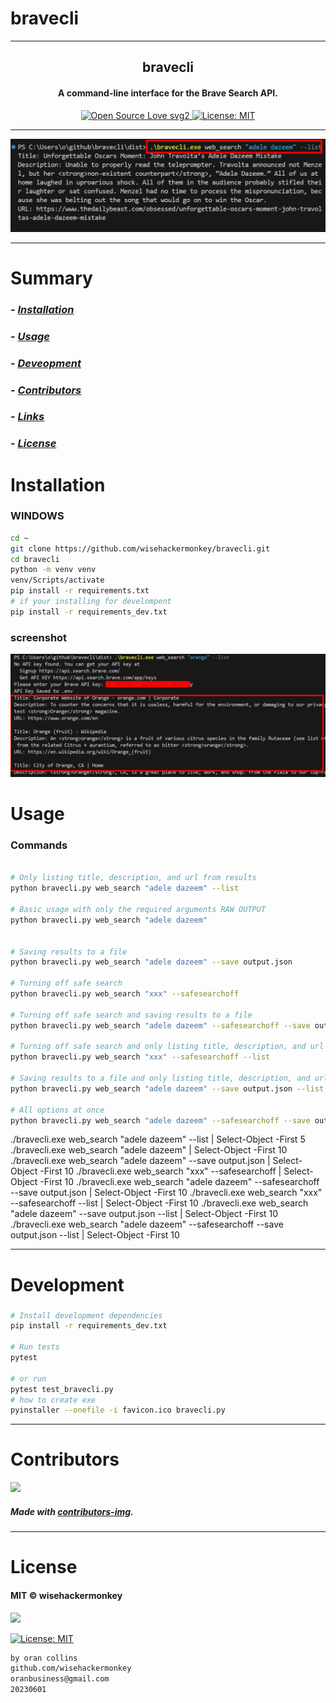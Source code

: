 # bravecli

----

<h2 align="center">bravecli</h2>
<h4 align="center">A command-line interface for the Brave Search API. </h4>  
<p align="center">
  <a href="https://github.com/ellerbrock/open-source-badges/">
    <img src="https://badges.frapsoft.com/os/v2/open-source.svg?v=103" alt="Open Source Love svg2">
  </a>
  <a href="https://opensource.org/licenses/MIT">
    <img src="https://img.shields.io/badge/License-MIT-yellow.svg" alt="License: MIT">
  </a>
</p>


---

<p align="center">
  <img src="Screenshot_v2.png" alt="bravecli in action">
</p>

---

# Summary
### -  *[Installation](#Installation)*
### -  *[Usage](#Usage)*
### -  *[Deveopment](#For-developers)*
### -  *[Contributors](#Contributors)*
### -  *[Links](#Links)*
### -  *[License](#License)*

 
# Installation
### WINDOWS
```bash
cd ~
git clone https://github.com/wisehackermonkey/bravecli.git
cd bravecli
python -m venv venv
venv/Scripts/activate
pip install -r requirements.txt
# if your installing for develompent 
pip install -r requirements_dev.txt

``` 



### screenshot

<p align="center">
  <img src="screenshot_v1.png" alt="bravecli in action">
</p>

# Usage
### Commands
```bash

# Only listing title, description, and url from results
python bravecli.py web_search "adele dazeem" --list

# Basic usage with only the required arguments RAW OUTPUT
python bravecli.py web_search "adele dazeem"


# Saving results to a file
python bravecli.py web_search "adele dazeem" --save output.json

# Turning off safe search
python bravecli.py web_search "xxx" --safesearchoff

# Turning off safe search and saving results to a file
python bravecli.py web_search "adele dazeem" --safesearchoff --save output.json

# Turning off safe search and only listing title, description, and url from results
python bravecli.py web_search "xxx" --safesearchoff --list

# Saving results to a file and only listing title, description, and url from results
python bravecli.py web_search "adele dazeem" --save output.json --list

# All options at once
python bravecli.py web_search "adele dazeem" --safesearchoff --save output.json --list

```

./bravecli.exe web_search "adele dazeem" --list | Select-Object -First 5
./bravecli.exe web_search "adele dazeem" | Select-Object -First 10
./bravecli.exe web_search "adele dazeem" --save output.json | Select-Object -First 10
./bravecli.exe web_search "xxx" --safesearchoff | Select-Object -First 10
./bravecli.exe web_search "adele dazeem" --safesearchoff --save output.json | Select-Object -First 10
./bravecli.exe web_search "xxx" --safesearchoff --list | Select-Object -First 10
./bravecli.exe web_search "adele dazeem" --save output.json --list | Select-Object -First 10
./bravecli.exe web_search "adele dazeem" --safesearchoff --save output.json --list | Select-Object -First 10




-----------------
# Development
### 
```bash
# Install development dependencies
pip install -r requirements_dev.txt

# Run tests
pytest 

# or run
pytest test_bravecli.py
# how to create exe
pyinstaller --onefile -i favicon.ico bravecli.py

```










 -----------------
# Contributors

[![](https://contrib.rocks/image?repo=wisehackermonkey/bravecli)](https://github.com/wisehackermonkey/bravecli/graphs/contributors)

##### Made with [contributors-img](https://contrib.rocks).

-----------------


# License

#### MIT © wisehackermonkey
<img src="https://149753425.v2.pressablecdn.com/wp-content/uploads/2009/06/OSI_Standard_Logo_100X130.png" width="80">

[![License: MIT](https://img.shields.io/badge/License-MIT-yellow.svg)](https://opensource.org/licenses/MIT)
```bash
by oran collins
github.com/wisehackermonkey
oranbusiness@gmail.com
20230601
```